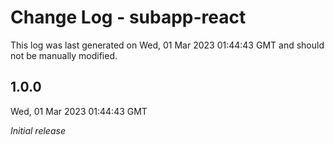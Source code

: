 # Change Log - subapp-react

This log was last generated on Wed, 01 Mar 2023 01:44:43 GMT and should not be manually modified.

## 1.0.0
Wed, 01 Mar 2023 01:44:43 GMT

_Initial release_

